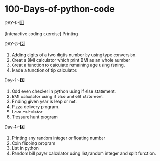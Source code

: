 # 100-Days-of-python-code

DAY-1:-1️⃣ 

[Interactive coding exercise] Printing
            
DAY-2:-2️⃣   

1. Adding digits of a two digtis number by using type conversion.    
2. Creat a BMI calculator which print BMI as an whole number 
3. Creat a function to calculate remaining age using fstring.
4. Made a function of tip calculator.

Day-3:-3️⃣

1. Odd even checker in python using if else statement.
2. BMI calculator using if else and elif statement.
3. Finding given year is leap or not.
4. Pizza delivery program.
5. Love calculator.
6. Tressure hunt program.

Day-4:-4️⃣
1. Printing any random integer or floating number
2. Coin flipping program
3. List in python
4. Random bill payer calculator using list,random integer and split function.
            
